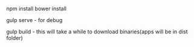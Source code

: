 npm install
bower install

gulp serve - for debug

gulp build - this will take a while to download binaries(apps will be in dist folder)
